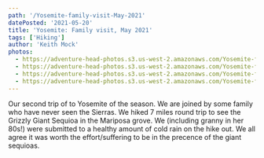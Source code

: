 ```yaml
---
path: '/Yosemite-family-visit-May-2021'
datePosted: '2021-05-20'
title: 'Yosemite: Family visit, May 2021'
tags: ['Hiking']
author: 'Keith Mock'
photos:
  - https://adventure-head-photos.s3.us-west-2.amazonaws.com/Yosemite-family-visit-May-2021/IMG_1742.jpeg
  - https://adventure-head-photos.s3.us-west-2.amazonaws.com/Yosemite-family-visit-May-2021/IMG_3456.JPG
  - https://adventure-head-photos.s3.us-west-2.amazonaws.com/Yosemite-family-visit-May-2021/IMG_3468.JPG
  - https://adventure-head-photos.s3.us-west-2.amazonaws.com/Yosemite-family-visit-May-2021/IMG_3476+2.JPG
---
```


Our second trip of to Yosemite of the season. We are joined by some family who have never seen the Sierras. We hiked 7 miles round trip to see the Grizzly Giant Sequioa in the Mariposa grove. We (including granny in her 80s!) were submitted to a healthy amount of cold rain on the hike out. We all agree it was worth the effort/suffering to be in the precence of the giant sequioas.
